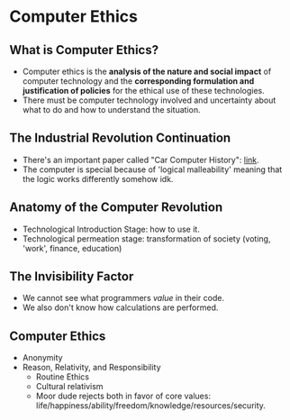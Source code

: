 # Computer Ethics

## What is Computer Ethics?

* Computer ethics is the **analysis of the nature and social impact** of computer technology and the **corresponding formulation and justification of policies** for the ethical use of these technologies.
* There must be computer technology involved and uncertainty about what to do and how to understand the situation.

## The Industrial Revolution Continuation

* There's an important paper called "Car Computer History": [link](https://itstillruns.com/car-computer-history5082250.html).
* The computer is special because of 'logical malleability' meaning that the logic works differently somehow idk.

## Anatomy of the Computer Revolution

* Technological Introduction Stage: how to use it.
* Technological permeation stage: transformation of society \(voting, 'work', finance, education\)

## The Invisibility Factor

* We cannot see what programmers _value_ in their code.
* We also don't know how calculations are performed.

## Computer Ethics

* Anonymity
* Reason, Relativity, and Responsibility
  * Routine Ethics
  * Cultural relativism
  * Moor dude rejects both in favor of core values: life/happiness/ability/freedom/knowledge/resources/security.



